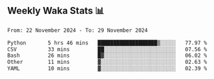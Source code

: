 ## Weekly Waka Stats 📊
<!--START_SECTION:waka-->

```txt
From: 22 November 2024 - To: 29 November 2024

Python       5 hrs 46 mins   ███████████████████▒░░░░░   77.97 %
CSV          33 mins         ██░░░░░░░░░░░░░░░░░░░░░░░   07.56 %
Bash         26 mins         █▓░░░░░░░░░░░░░░░░░░░░░░░   06.02 %
Other        11 mins         ▓░░░░░░░░░░░░░░░░░░░░░░░░   02.63 %
YAML         10 mins         ▓░░░░░░░░░░░░░░░░░░░░░░░░   02.39 %
```

<!--END_SECTION:waka-->

<!--

Here are some ideas to get you started:

- 🔭 I’m currently working on (way to add branches committed on)
- 🌱 I’m currently learning Web Frameworks and Machine Learning! (Lisp, JS (react & angular), Python, and __)
- 💬 Ask me about ...
- 📫 How to reach me: 
- 😄 Pronouns: He/Him/His
- ⚡ Fun fact: ...

that-recsys-lab
-->
